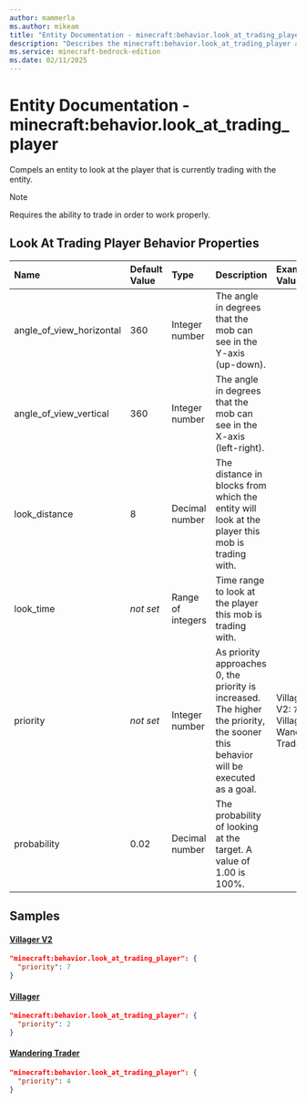 ```yaml
---
author: mammerla
ms.author: mikeam
title: "Entity Documentation - minecraft:behavior.look_at_trading_player"
description: "Describes the minecraft:behavior.look_at_trading_player ai behavior component"
ms.service: minecraft-bedrock-edition
ms.date: 02/11/2025 
---
```


# Entity Documentation - minecraft:behavior.look_at_trading_player

Compels an entity to look at the player that is currently trading with the entity.

> [!Note]
> Requires the ability to trade in order to work properly.


## Look At Trading Player Behavior Properties

|Name       |Default Value |Type |Description |Example Values |
|:----------|:-------------|:----|:-----------|:------------- |
| angle_of_view_horizontal | 360 | Integer number | The angle in degrees that the mob can see in the Y-axis (up-down). |  | 
| angle_of_view_vertical | 360 | Integer number | The angle in degrees that the mob can see in the X-axis (left-right). |  | 
| look_distance | 8 | Decimal number | The distance in blocks from which the entity will look at the player this mob is trading with. |  | 
| look_time | *not set* | Range of integers | Time range to look at the player this mob is trading with. |  | 
| priority | *not set* | Integer number | As priority approaches 0, the priority is increased. The higher the priority, the sooner this behavior will be executed as a goal. | Villager V2: `7`, Villager: `2`, Wandering Trader: `4` | 
| probability | 0.02 | Decimal number | The probability of looking at the target. A value of 1.00 is 100%. |  | 

## Samples

#### [Villager V2](https://github.com/Mojang/bedrock-samples/tree/preview/behavior_pack/entities/villager_v2.json)


```json
"minecraft:behavior.look_at_trading_player": {
  "priority": 7
}
```

#### [Villager](https://github.com/Mojang/bedrock-samples/tree/preview/behavior_pack/entities/villager.json)


```json
"minecraft:behavior.look_at_trading_player": {
  "priority": 2
}
```

#### [Wandering Trader](https://github.com/Mojang/bedrock-samples/tree/preview/behavior_pack/entities/wandering_trader.json)


```json
"minecraft:behavior.look_at_trading_player": {
  "priority": 4
}
```
